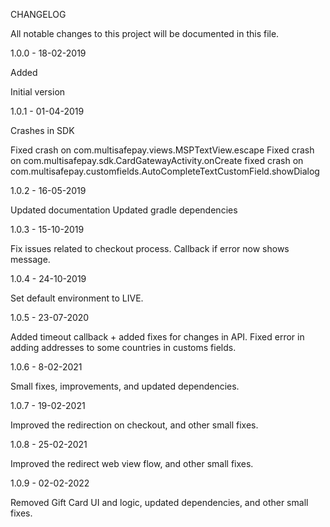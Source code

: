 CHANGELOG

All notable changes to this project will be documented in this file.

1.0.0 - 18-02-2019

Added

Initial version

1.0.1 - 01-04-2019

Crashes in SDK

Fixed crash on com.multisafepay.views.MSPTextView.escape Fixed crash on com.multisafepay.sdk.CardGatewayActivity.onCreate fixed crash on com.multisafepay.customfields.AutoCompleteTextCustomField.showDialog

1.0.2 - 16-05-2019

Updated documentation Updated gradle dependencies

1.0.3 - 15-10-2019

Fix issues related to checkout process. Callback if error now shows message.

1.0.4 - 24-10-2019

Set default environment to LIVE.


1.0.5 - 23-07-2020

Added timeout callback + added fixes for changes in API. Fixed error in adding addresses to some countries in customs fields.

1.0.6 - 8-02-2021

Small fixes, improvements, and updated dependencies.


1.0.7 - 19-02-2021

Improved the redirection on checkout, and other small fixes.

1.0.8 - 25-02-2021

Improved the redirect web view flow, and other small fixes.

1.0.9 - 02-02-2022

Removed Gift Card UI and logic, updated dependencies, and other small fixes.
